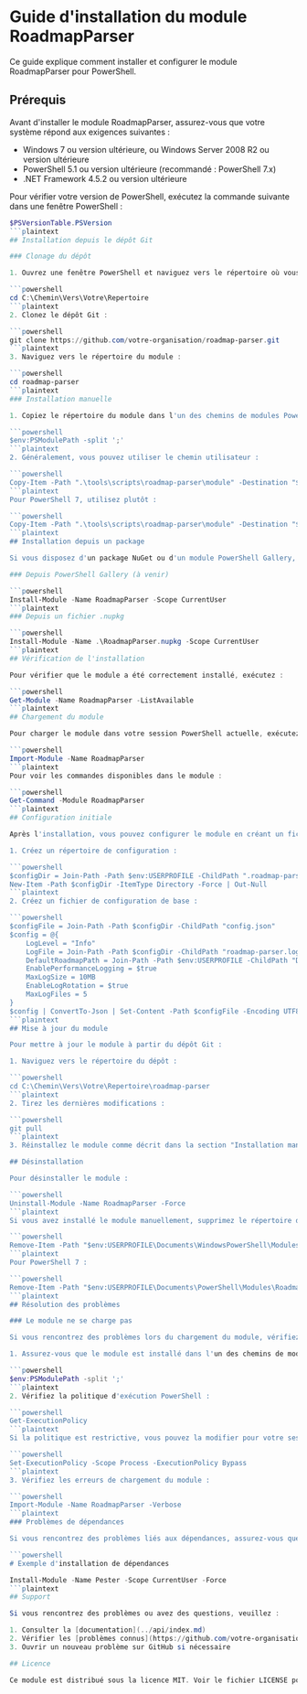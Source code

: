 # Guide d'installation du module RoadmapParser

Ce guide explique comment installer et configurer le module RoadmapParser pour PowerShell.

## Prérequis

Avant d'installer le module RoadmapParser, assurez-vous que votre système répond aux exigences suivantes :

- Windows 7 ou version ultérieure, ou Windows Server 2008 R2 ou version ultérieure
- PowerShell 5.1 ou version ultérieure (recommandé : PowerShell 7.x)
- .NET Framework 4.5.2 ou version ultérieure

Pour vérifier votre version de PowerShell, exécutez la commande suivante dans une fenêtre PowerShell :

```powershell
$PSVersionTable.PSVersion
```plaintext
## Installation depuis le dépôt Git

### Clonage du dépôt

1. Ouvrez une fenêtre PowerShell et naviguez vers le répertoire où vous souhaitez cloner le dépôt :

```powershell
cd C:\Chemin\Vers\Votre\Repertoire
```plaintext
2. Clonez le dépôt Git :

```powershell
git clone https://github.com/votre-organisation/roadmap-parser.git
```plaintext
3. Naviguez vers le répertoire du module :

```powershell
cd roadmap-parser
```plaintext
### Installation manuelle

1. Copiez le répertoire du module dans l'un des chemins de modules PowerShell. Pour trouver les chemins disponibles, exécutez :

```powershell
$env:PSModulePath -split ';'
```plaintext
2. Généralement, vous pouvez utiliser le chemin utilisateur :

```powershell
Copy-Item -Path ".\tools\scripts\roadmap-parser\module" -Destination "$env:USERPROFILE\Documents\WindowsPowerShell\Modules\RoadmapParser" -Recurse -Force
```plaintext
Pour PowerShell 7, utilisez plutôt :

```powershell
Copy-Item -Path ".\tools\scripts\roadmap-parser\module" -Destination "$env:USERPROFILE\Documents\PowerShell\Modules\RoadmapParser" -Recurse -Force
```plaintext
## Installation depuis un package

Si vous disposez d'un package NuGet ou d'un module PowerShell Gallery, vous pouvez l'installer comme suit :

### Depuis PowerShell Gallery (à venir)

```powershell
Install-Module -Name RoadmapParser -Scope CurrentUser
```plaintext
### Depuis un fichier .nupkg

```powershell
Install-Module -Name .\RoadmapParser.nupkg -Scope CurrentUser
```plaintext
## Vérification de l'installation

Pour vérifier que le module a été correctement installé, exécutez :

```powershell
Get-Module -Name RoadmapParser -ListAvailable
```plaintext
## Chargement du module

Pour charger le module dans votre session PowerShell actuelle, exécutez :

```powershell
Import-Module -Name RoadmapParser
```plaintext
Pour voir les commandes disponibles dans le module :

```powershell
Get-Command -Module RoadmapParser
```plaintext
## Configuration initiale

Après l'installation, vous pouvez configurer le module en créant un fichier de configuration :

1. Créez un répertoire de configuration :

```powershell
$configDir = Join-Path -Path $env:USERPROFILE -ChildPath ".roadmap-parser"
New-Item -Path $configDir -ItemType Directory -Force | Out-Null
```plaintext
2. Créez un fichier de configuration de base :

```powershell
$configFile = Join-Path -Path $configDir -ChildPath "config.json"
$config = @{
    LogLevel = "Info"
    LogFile = Join-Path -Path $configDir -ChildPath "roadmap-parser.log"
    DefaultRoadmapPath = Join-Path -Path $env:USERPROFILE -ChildPath "Documents\Roadmaps"
    EnablePerformanceLogging = $true
    MaxLogSize = 10MB
    EnableLogRotation = $true
    MaxLogFiles = 5
}
$config | ConvertTo-Json | Set-Content -Path $configFile -Encoding UTF8
```plaintext
## Mise à jour du module

Pour mettre à jour le module à partir du dépôt Git :

1. Naviguez vers le répertoire du dépôt :

```powershell
cd C:\Chemin\Vers\Votre\Repertoire\roadmap-parser
```plaintext
2. Tirez les dernières modifications :

```powershell
git pull
```plaintext
3. Réinstallez le module comme décrit dans la section "Installation manuelle".

## Désinstallation

Pour désinstaller le module :

```powershell
Uninstall-Module -Name RoadmapParser -Force
```plaintext
Si vous avez installé le module manuellement, supprimez le répertoire du module :

```powershell
Remove-Item -Path "$env:USERPROFILE\Documents\WindowsPowerShell\Modules\RoadmapParser" -Recurse -Force
```plaintext
Pour PowerShell 7 :

```powershell
Remove-Item -Path "$env:USERPROFILE\Documents\PowerShell\Modules\RoadmapParser" -Recurse -Force
```plaintext
## Résolution des problèmes

### Le module ne se charge pas

Si vous rencontrez des problèmes lors du chargement du module, vérifiez les points suivants :

1. Assurez-vous que le module est installé dans l'un des chemins de modules PowerShell :

```powershell
$env:PSModulePath -split ';'
```plaintext
2. Vérifiez la politique d'exécution PowerShell :

```powershell
Get-ExecutionPolicy
```plaintext
Si la politique est restrictive, vous pouvez la modifier pour votre session actuelle :

```powershell
Set-ExecutionPolicy -Scope Process -ExecutionPolicy Bypass
```plaintext
3. Vérifiez les erreurs de chargement du module :

```powershell
Import-Module -Name RoadmapParser -Verbose
```plaintext
### Problèmes de dépendances

Si vous rencontrez des problèmes liés aux dépendances, assurez-vous que toutes les dépendances requises sont installées :

```powershell
# Exemple d'installation de dépendances

Install-Module -Name Pester -Scope CurrentUser -Force
```plaintext
## Support

Si vous rencontrez des problèmes ou avez des questions, veuillez :

1. Consulter la [documentation](../api/index.md)
2. Vérifier les [problèmes connus](https://github.com/votre-organisation/roadmap-parser/issues)
3. Ouvrir un nouveau problème sur GitHub si nécessaire

## Licence

Ce module est distribué sous la licence MIT. Voir le fichier LICENSE pour plus de détails.
